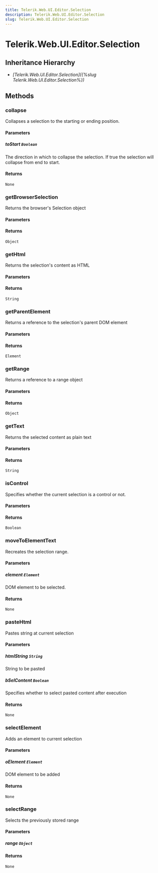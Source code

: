 ```yaml
---
title: Telerik.Web.UI.Editor.Selection
description: Telerik.Web.UI.Editor.Selection
slug: Telerik.Web.UI.Editor.Selection
---
```


# Telerik.Web.UI.Editor.Selection

## Inheritance Hierarchy

* *[Telerik.Web.UI.Editor.Selection]({%slug Telerik.Web.UI.Editor.Selection%})*


## Methods

### collapse

Collapses a selection to the starting or ending position.

#### Parameters

##### toStart `Boolean`

The direction in which to collapse the selection. If true the selection will collapse from end to start.

#### Returns

`None` 

### getBrowserSelection

Returns the browser's Selection object

#### Parameters

#### Returns

`Object` 

### getHtml

Returns the selection's content as HTML

#### Parameters

#### Returns

`String` 

### getParentElement

Returns a reference to the selection's parent DOM element

#### Parameters

#### Returns

`Element` 

### getRange

Returns a reference to a range object

#### Parameters

#### Returns

`Object` 

### getText

Returns the selected content as plain text

#### Parameters

#### Returns

`String` 

### isControl

Specifies whether the current selection is a control or not.

#### Parameters

#### Returns

`Boolean` 

### moveToElementText

Recreates the selection range.

#### Parameters

##### element `Element`

DOM element to be selected.

#### Returns

`None` 

### pasteHtml

Pastes string at current selection

#### Parameters

##### htmlString `String`

String to be pasted

##### bSelContent `Boolean`

Specifies whether to select pasted content after execution

#### Returns

`None` 

### selectElement

Adds an element to current selection

#### Parameters

##### oElement `Element`

DOM element to be added

#### Returns

`None` 

### selectRange

Selects the previously stored range

#### Parameters

##### range `Object`

#### Returns

`None` 



